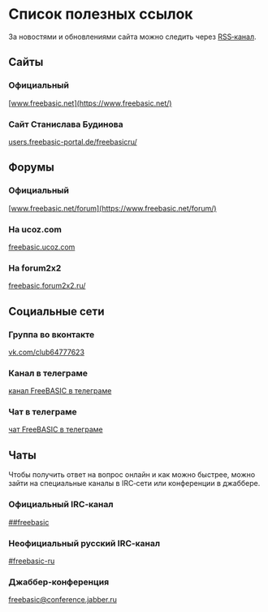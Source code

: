 ﻿# Список полезных ссылок

За новостями и обновлениями сайта можно следить через [RSS‐канал](/rss.rss).


## Сайты

### Официальный

[www.freebasic.net](https://www.freebasic.net/)

### Сайт Станислава Будинова

[users.freebasic-portal.de/freebasicru/](http://users.freebasic-portal.de/freebasicru/)


## Форумы

### Официальный

[www.freebasic.net/forum](https://www.freebasic.net/forum/)

### На ucoz.com

[freebasic.ucoz.com](http://freebasic.ucoz.com/)

### На forum2x2

[freebasic.forum2x2.ru/](https://freebasic.forum2x2.ru/forum)


## Социальные сети

### Группа во вконтакте

[vk.com/club64777623](https://vk.com/club64777623)

### Канал в телеграме

[канал FreeBASIC в телеграме](https://t.me/freebasicru)

### Чат в телеграме

[чат FreeBASIC в телеграме](https://t.me/joinchat/AS6-GRCUXS8OgEw3tJnHQg)

## Чаты

Чтобы получить ответ на вопрос онлайн и как можно быстрее, можно зайти на специальные каналы в IRC‐сети или конференции в джаббере.


### Официальный IRC‐канал

[##freebasic](irc:chat.freenode.net/#freebasic)

### Неофициальный русский IRC‐канал

[#freebasic-ru](irc:chat.freenode.net/#freebasic-ru)

### Джаббер‐конференция

[freebasic@conference.jabber.ru](xmpp:freebasic@conference.jabber.ru)
